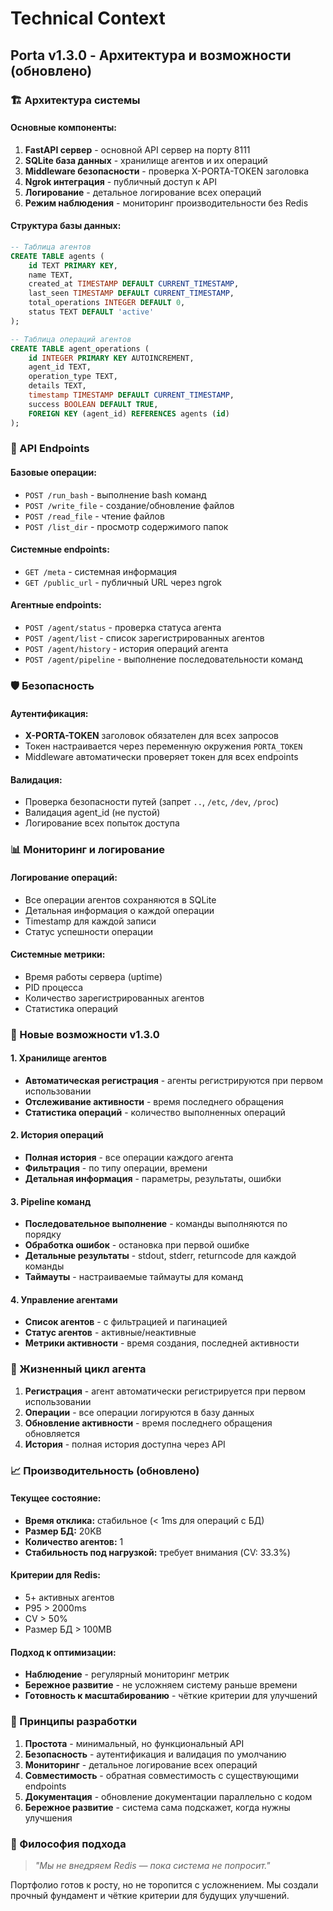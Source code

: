 # Technical Context

## Porta v1.3.0 - Архитектура и возможности (обновлено)

### 🏗️ Архитектура системы

#### Основные компоненты:
1. **FastAPI сервер** - основной API сервер на порту 8111
2. **SQLite база данных** - хранилище агентов и их операций
3. **Middleware безопасности** - проверка X-PORTA-TOKEN заголовка
4. **Ngrok интеграция** - публичный доступ к API
5. **Логирование** - детальное логирование всех операций
6. **Режим наблюдения** - мониторинг производительности без Redis

#### Структура базы данных:
```sql
-- Таблица агентов
CREATE TABLE agents (
    id TEXT PRIMARY KEY,
    name TEXT,
    created_at TIMESTAMP DEFAULT CURRENT_TIMESTAMP,
    last_seen TIMESTAMP DEFAULT CURRENT_TIMESTAMP,
    total_operations INTEGER DEFAULT 0,
    status TEXT DEFAULT 'active'
);

-- Таблица операций агентов
CREATE TABLE agent_operations (
    id INTEGER PRIMARY KEY AUTOINCREMENT,
    agent_id TEXT,
    operation_type TEXT,
    details TEXT,
    timestamp TIMESTAMP DEFAULT CURRENT_TIMESTAMP,
    success BOOLEAN DEFAULT TRUE,
    FOREIGN KEY (agent_id) REFERENCES agents (id)
);
```

### 🔧 API Endpoints

#### Базовые операции:
- `POST /run_bash` - выполнение bash команд
- `POST /write_file` - создание/обновление файлов
- `POST /read_file` - чтение файлов
- `POST /list_dir` - просмотр содержимого папок

#### Системные endpoints:
- `GET /meta` - системная информация
- `GET /public_url` - публичный URL через ngrok

#### Агентные endpoints:
- `POST /agent/status` - проверка статуса агента
- `POST /agent/list` - список зарегистрированных агентов
- `POST /agent/history` - история операций агента
- `POST /agent/pipeline` - выполнение последовательности команд

### 🛡️ Безопасность

#### Аутентификация:
- **X-PORTA-TOKEN** заголовок обязателен для всех запросов
- Токен настраивается через переменную окружения `PORTA_TOKEN`
- Middleware автоматически проверяет токен для всех endpoints

#### Валидация:
- Проверка безопасности путей (запрет `..`, `/etc`, `/dev`, `/proc`)
- Валидация agent_id (не пустой)
- Логирование всех попыток доступа

### 📊 Мониторинг и логирование

#### Логирование операций:
- Все операции агентов сохраняются в SQLite
- Детальная информация о каждой операции
- Timestamp для каждой записи
- Статус успешности операции

#### Системные метрики:
- Время работы сервера (uptime)
- PID процесса
- Количество зарегистрированных агентов
- Статистика операций

### 🚀 Новые возможности v1.3.0

#### 1. Хранилище агентов
- **Автоматическая регистрация** - агенты регистрируются при первом использовании
- **Отслеживание активности** - время последнего обращения
- **Статистика операций** - количество выполненных операций

#### 2. История операций
- **Полная история** - все операции каждого агента
- **Фильтрация** - по типу операции, времени
- **Детальная информация** - параметры, результаты, ошибки

#### 3. Pipeline команд
- **Последовательное выполнение** - команды выполняются по порядку
- **Обработка ошибок** - остановка при первой ошибке
- **Детальные результаты** - stdout, stderr, returncode для каждой команды
- **Таймауты** - настраиваемые таймауты для команд

#### 4. Управление агентами
- **Список агентов** - с фильтрацией и пагинацией
- **Статус агентов** - активные/неактивные
- **Метрики активности** - время создания, последней активности

### 🔄 Жизненный цикл агента

1. **Регистрация** - агент автоматически регистрируется при первом использовании
2. **Операции** - все операции логируются в базу данных
3. **Обновление активности** - время последнего обращения обновляется
4. **История** - полная история доступна через API

### 📈 Производительность (обновлено)

#### Текущее состояние:
- **Время отклика:** стабильное (< 1ms для операций с БД)
- **Размер БД:** 20KB
- **Количество агентов:** 1
- **Стабильность под нагрузкой:** требует внимания (CV: 33.3%)

#### Критерии для Redis:
- 5+ активных агентов
- P95 > 2000ms
- CV > 50%
- Размер БД > 100MB

#### Подход к оптимизации:
- **Наблюдение** - регулярный мониторинг метрик
- **Бережное развитие** - не усложняем систему раньше времени
- **Готовность к масштабированию** - чёткие критерии для улучшений

### 🎯 Принципы разработки

1. **Простота** - минимальный, но функциональный API
2. **Безопасность** - аутентификация и валидация по умолчанию
3. **Мониторинг** - детальное логирование всех операций
4. **Совместимость** - обратная совместимость с существующими endpoints
5. **Документация** - обновление документации параллельно с кодом
6. **Бережное развитие** - система сама подскажет, когда нужны улучшения

### 🧭 Философия подхода

> *"Мы не внедряем Redis — пока система не попросит."*

Портфолио готов к росту, но не торопится с усложнением. Мы создали прочный фундамент и чёткие критерии для будущих улучшений.